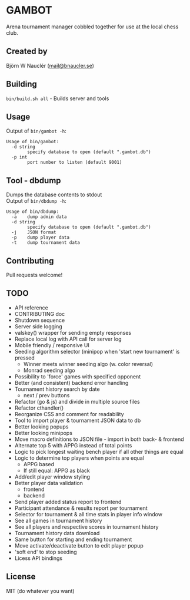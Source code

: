 
# GAMBOT
Arena tournament manager cobbled together for use at the local chess club.

## Created by
Björn W Nauclér (mail@bnaucler.se)

## Building
`bin/build.sh all` - Builds server and tools

## Usage
Output of `bin/gambot -h`:  
```
Usage of bin/gambot:
  -d string
    	specify database to open (default ".gambot.db")
  -p int
    	port number to listen (default 9001)
```

## Tool - dbdump
Dumps the database contents to stdout  
Output of `bin/dbdump -h`:  
```
Usage of bin/dbdump:
  -a	dump admin data
  -d string
    	specify database to open (default ".gambot.db")
  -j	JSON format
  -p	dump player data
  -t	dump tournament data
```

## Contributing
Pull requests welcome!

## TODO
* API reference
* CONTRIBUTING doc
* Shutdown sequence
* Server side logging
* valskey() wrapper for sending empty responses
* Replace local log with API call for server log
* Mobile friendly / responsive UI
* Seeding algorithm selector (minipop when 'start new tournament' is pressed
    - Winner meets winner seeding algo (w. color reversal)
    - Monrad seeding algo
* Possibility to 'force' games with specified opponent
* Better (and consistent) backend error handling
* Tournament history search by date
    - next / prev buttons
* Refactor (go & js) and divide in multiple source files
* Refactor cthandler()
* Reorganize CSS and comment for readability
* Tool to import player & tournament JSON data to db
* Better looking popups
* Better looking minipops
* Move macro definitions to JSON file - import in both back- & frontend
* Alternate top 5 with APPG instead of total points
* Logic to pick longest waiting bench player if all other things are equal
* Logic to determine top players when points are equal
    - APPG based
    - If still equal: APPG as black
* Add/edit player window styling
* Better player data validation
    - frontend
    - backend
* Send player added status report to frontend
* Participant attendance & results report per tournament
* Selector for tournament & all time stats in player info window
* See all games in tournament history
* See all players and respective scores in tournament history
* Tournament history data download
* Same button for starting and ending tournament
* Move activate/deactivate button to edit player popup
* 'soft end' to stop seeding
* Licess API bindings

## License
MIT (do whatever you want)
